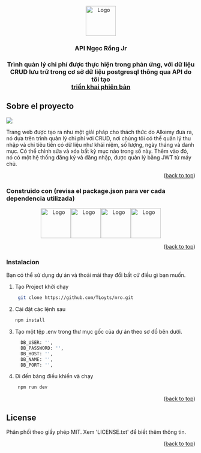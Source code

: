 <!-- PROJECT LOGO -->
<br />
<div align="center">
  <a href="https://github.com/TLoyts/db_jr">
    <img src="https://i.ibb.co/3MGQXzs/circle-icon-g-icon-google-icon-png-favpng-9sq-Ffc-XAbqt-WNPGyn9-R553u-Es.jpg" alt="Logo" width="80" height="80">
  </a>

  <h3 align="center">API Ngọc Rồng Jr<h3>

  <p align="center">
   Trình quản lý chi phí được thực hiện trong phản ứng, với dữ liệu CRUD lưu trữ trong cơ sở dữ liệu postgresql thông qua API do tôi tạo
    <br />
    <a href="https://dragon-ball-super-api.herokuapp.com">triển khai phiên bản</a>
  </p>
</div>


<!-- ABOUT THE PROJECT -->
## Sobre el proyecto

![](https://i.ibb.co/vVGTdcg/screenshot-2.png)

Trang web được tạo ra như một giải pháp cho thách thức do Alkemy đưa ra, nó dựa trên trình quản lý chi phí với CRUD, nơi chúng tôi có thể quản lý thu nhập và chi tiêu tiền có dữ liệu như khái niệm, số lượng, ngày tháng và danh mục. Có thể chỉnh sửa và xóa bất kỳ mục nào trong số này. Thêm vào đó, nó có một hệ thống đăng ký và đăng nhập, được quản lý bằng JWT từ máy chủ.

<p align="right">(<a href="#top">back to top</a>)</p>


### Construido con (revisa el package.json para ver cada dependencia utilizada)

<div align="center">
<img src="https://cdn-icons-png.flaticon.com/512/888/888859.png" alt="Logo" width="80" height="80"><img src="https://cdn-icons-png.flaticon.com/512/888/888847.png" alt="Logo" width="80" height="80"><img src="https://cdn-icons-png.flaticon.com/512/969/969958.png" alt="Logo" width="80" height="80"><img src="https://cdn-icons-png.flaticon.com/512/919/919825.png" alt="Logo" width="80" height="80">
</div>


<p align="right">(<a href="#top">back to top</a>)</p>


### Instalacion

Bạn có thể sử dụng dự án và thoải mái thay đổi bất cứ điều gì bạn muốn.

1. Tạo Project khởi chạy
   ```sh
    git clone https://github.com/TLoyts/nro.git
    ```
2. Cài đặt các lệnh sau
   ```sh
   npm install
   ```
3. Tạo một tệp .env trong thư mục gốc của dự án theo sơ đồ bên dưới.
    ```sh
      DB_USER: '',
      DB_PASSWORD: '',
      DB_HOST: '',
      DB_NAME: '',
      DB_PORT: '',
    ```
4. Đi đến bảng điều khiển và chạy
   ```sh
    npm run dev
   ```


<p align="right">(<a href="#top">back to top</a>)</p>


<!-- ROADMAP 
## Roadmap

- [x] Add Changelog
- [x] Add back to top links
- [ ] Add Additional Templates w/ Examples
- [ ] Add "components" document to easily copy & paste sections of the readme
- [ ] Multi-language Support
    - [ ] Chinese
    - [ ] Spanish

<p align="right">(<a href="#top">back to top</a>)</p>

-->

<!-- CONTRIBUTING 
## Contributing

Contributions are what make the open source community such an amazing place to learn, inspire, and create. Any contributions you make are **greatly appreciated**.

If you have a suggestion that would make this better, please fork the repo and create a pull request. You can also simply open an issue with the tag "enhancement".
Don't forget to give the project a star! Thanks again!

1. Fork the Project
2. Create your Feature Branch (`git checkout -b feature/AmazingFeature`)
3. Commit your Changes (`git commit -m 'Add some AmazingFeature'`)
4. Push to the Branch (`git push origin feature/AmazingFeature`)
5. Open a Pull Request

<p align="right">(<a href="#top">back to top</a>)</p>

-->

<!-- LICENSE -->
## License

Phân phối theo giấy phép MIT. Xem 'LICENSE.txt' để biết thêm thông tin.

<p align="right">(<a href="#top">back to top</a>)</p>
